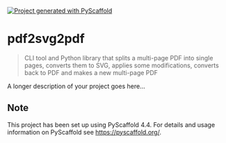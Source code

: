 <!-- These are examples of badges you might want to add to your README:
     please update the URLs accordingly

[![Built Status](https://api.cirrus-ci.com/github/<USER>/pdf2svg2pdf.svg?branch=main)](https://cirrus-ci.com/github/<USER>/pdf2svg2pdf)
[![ReadTheDocs](https://readthedocs.org/projects/pdf2svg2pdf/badge/?version=latest)](https://pdf2svg2pdf.readthedocs.io/en/stable/)
[![Coveralls](https://img.shields.io/coveralls/github/<USER>/pdf2svg2pdf/main.svg)](https://coveralls.io/r/<USER>/pdf2svg2pdf)
[![PyPI-Server](https://img.shields.io/pypi/v/pdf2svg2pdf.svg)](https://pypi.org/project/pdf2svg2pdf/)
[![Conda-Forge](https://img.shields.io/conda/vn/conda-forge/pdf2svg2pdf.svg)](https://anaconda.org/conda-forge/pdf2svg2pdf)
[![Monthly Downloads](https://pepy.tech/badge/pdf2svg2pdf/month)](https://pepy.tech/project/pdf2svg2pdf)
[![Twitter](https://img.shields.io/twitter/url/http/shields.io.svg?style=social&label=Twitter)](https://twitter.com/pdf2svg2pdf)
-->

[![Project generated with PyScaffold](https://img.shields.io/badge/-PyScaffold-005CA0?logo=pyscaffold)](https://pyscaffold.org/)

# pdf2svg2pdf

> CLI tool and Python library that splits a multi-page PDF into single pages, converts them to SVG, applies some modifications, converts back to PDF and makes a new multi-page PDF

A longer description of your project goes here...


<!-- pyscaffold-notes -->

## Note

This project has been set up using PyScaffold 4.4. For details and usage
information on PyScaffold see https://pyscaffold.org/.

